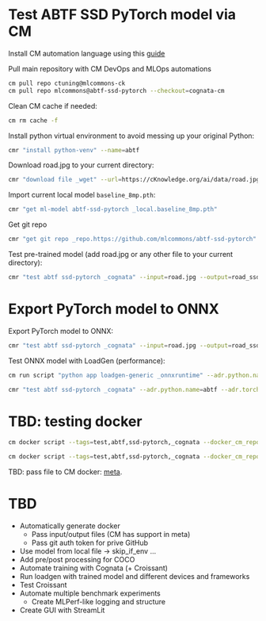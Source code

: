 # Test ABTF SSD PyTorch model via CM

Install CM automation language using this [guide](https://github.com/mlcommons/ck/blob/master/docs/installation.md)

Pull main repository with CM DevOps and MLOps automations

```bash
cm pull repo ctuning@mlcommons-ck
cm pull repo mlcommons@abtf-ssd-pytorch --checkout=cognata-cm
```

Clean CM cache if needed:

```bash
cm rm cache -f
```

Install python virtual environment to avoid messing up your original Python:

```bash
cmr "install python-venv" --name=abtf
```

Download road.jpg to your current directory:
```bash
cmr "download file _wget" --url=https://cKnowledge.org/ai/data/road.jpg --verify=no --md5sum=470ba3b9a2f9ae21ed7a03e2680108a5
```

Import current local model `baseline_8mp.pth`:
```bash
cmr "get ml-model abtf-ssd-pytorch _local.baseline_8mp.pth"
```

Get git repo
```bash
cmr "get git repo _repo.https://github.com/mlcommons/abtf-ssd-pytorch" --env.CM_GIT_BRANCH=cognata --extra_cache_tags=abtf,ssd,pytorch --env.CM_GIT_CHECKOUT_PATH_ENV_NAME=CM_ABTF_SSD_PYTORCH
```

Test pre-trained model (add road.jpg or any other file to your current directory):
```bash
cmr "test abtf ssd-pytorch _cognata" --input=road.jpg --output=road_ssd.jpg
```

# Export PyTorch model to ONNX

Export PyTorch model to ONNX:
```bash
cmr "test abtf ssd-pytorch _cognata" --input=road.jpg --output=road_ssd.jpg --export_model=baseline_8mp.onnx
```

Test ONNX model with LoadGen (performance):
```bash
cm run script "python app loadgen-generic _onnxruntime" --adr.python.name=abtf --modelpath=baseline_8mp.onnx --samples=10 --quiet
```


```bash
cmr "test abtf ssd-pytorch _cognata" --adr.python.name=abtf --adr.torch.version=1.13.1 --adr.torchvision.version=0.14.1 --input=road.jpg --output=road_ssd.jpg
```

# TBD: testing docker

```bash
cm docker script --tags=test,abtf,ssd-pytorch,_cognata --docker_cm_repo=ctuning@mlcommons-ck --env.CM_GH_TOKEN={TOKEN} --input=road.jpg --output=road_ssd.jpg
```

```bash
cm docker script --tags=test,abtf,ssd-pytorch,_cognata --docker_cm_repo=ctuning@mlcommons-ck --docker_os=ubuntu --docker_os_version=23.04 --input=road.jpg --output=road_ssd.jpg 
```

TBD: pass file to CM docker: [meta](https://github.com/mlcommons/ck/blob/master/cm-mlops/script/build-mlperf-inference-server-nvidia/_cm.yaml#L197).



# TBD

* Automatically generate docker
  * Pass input/output files (CM has support in meta)
  * Pass git auth token for prive GitHub
* Use model from local file -> skip_if_env ...
* Add pre/post processing for COCO
* Automate training with Cognata (+ Croissant)
* Run loadgen with trained model and different devices and frameworks
* Test Croissant
* Automate multiple benchmark experiments
  * Create MLPerf-like logging and structure
* Create GUI with StreamLit
